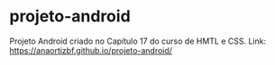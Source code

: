 # projeto-android
Projeto Android criado no Capítulo 17 do curso de HMTL e CSS. Link: https://anaortizbf.github.io/projeto-android/
